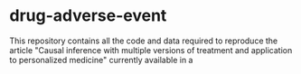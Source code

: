 # drug-adverse-event
This repository contains all the code and data required to reproduce the article "Causal inference with multiple versions of treatment and application to personalized medicine" currently available in a
